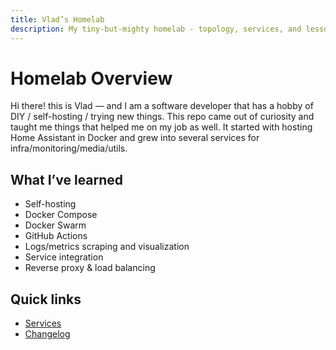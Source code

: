 ```yaml
---
title: Vlad’s Homelab
description: My tiny-but-mighty homelab - topology, services, and lessons learned.
---
```


# Homelab Overview

Hi there! this is Vlad — and I am a software developer that has a hobby of DIY / self-hosting / trying new things.
This repo came out of curiosity and taught me things that helped me on my job as well. It started with hosting Home Assistant
in Docker and grew into several services for infra/monitoring/media/utils.

## What I’ve learned
- Self-hosting
- Docker Compose
- Docker Swarm
- GitHub Actions
- Logs/metrics scraping and visualization
- Service integration
- Reverse proxy & load balancing

## Quick links
- [Services](services/_index.md)
- [Changelog](changelog.md)
